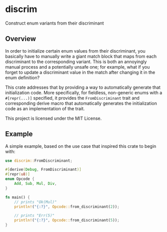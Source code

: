 # discrim
Construct enum variants from their discriminant

## Overview

In order to initialize certain enum values from their discriminant, you basically have to manually write a giant match block that maps from each discriminant to the corresponding variant. This is both an annoyingly manual process and a potentially unsafe one; for example, what if you forget to update a discriminant value in the match after changing it in the enum definition?

This crate addresses that by providing a way to automatically generate that initialization code. More specifically, for fieldless, non-generic enums with a `#[repr(...)]` specified, it provides the `FromDiscriminant` trait and corresponding derive macro that automatically generates the initialization code as an implementation of the trait.

This project is licensed under the MIT License.

## Example

A simple example, based on the use case that inspired this crate to begin with:
```rust
use discrim::FromDiscriminant;

#[derive(Debug, FromDiscriminant)]
#[repr(u8)]
enum Opcode {
    Add, Sub, Mul, Div,
}

fn main() {
    // prints "Ok(Mul)"
    println!("{:?}", Opcode::from_discriminant(2));

    // prints "Err(5)"
    println!("{:?}", Opcode::from_discriminant(5));
}
```
